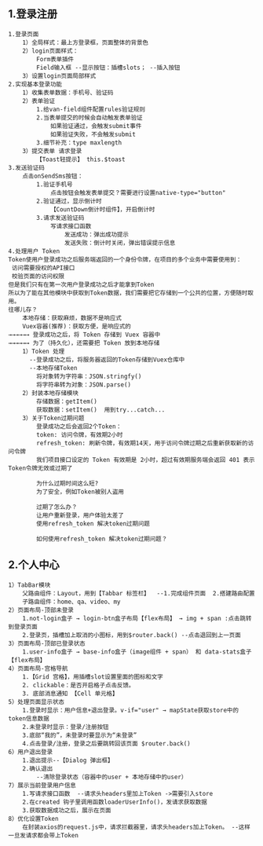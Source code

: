 ## 1.登录注册
    1.登录页面
        1）全局样式：最上方登录框，页面整体的背景色
        2）login页面样式：
            Form表单插件
            Field输入框 --显示按钮：插槽slots； --插入按钮
        3）设置login页面局部样式
    2.实现基本登录功能
        1）收集表单数据：手机号、验证码
        2）表单验证
            1.给van-field组件配置rules验证规则
            2.当表单提交的时候会自动触发表单验证
                如果验证通过，会触发submit事件
                如果验证失败，不会触发submit 
            3.细节补充：type maxlength
        3）提交表单 请求登录
            【Toast轻提示】 this.$toast
    3.发送验证码
        点击onSendSms按钮：
            1.验证手机号
                点击按钮会触发表单提交？需要进行设置native-type="button"
            2.验证通过，显示倒计时 
                【CountDown倒计时组件】，开启倒计时
            3.请求发送验证码
                写请求接口函数
                    发送成功：弹出成功提示
                    发送失败：倒计时关闭，弹出错误提示信息
    4.处理用户 Token
    Token使用户登录成功之后服务端返回的一个身份令牌，在项目的多个业务中需要使用到：
     访问需要授权的API接口
     校验页面的访问权限
    但是我们只有在第一次用户登录成功之后才能拿到Token
    所以为了能在其他模块中获取到Token数据，我们需要把它存储到一个公共的位置，方便随时取用。
    往哪儿存？
        本地存储：获取麻烦，数据不是响应式
        Vuex容器(推荐)：获取方便，是响应式的
    →→→→→→ 登录成功之后，将 Token 存储到 Vuex 容器中
    →→→→→→ 为了（持久化），还需要把 Token 放到本地存储
        1）Token 处理
          --登录成功之后，将服务器返回的Token存储到Vuex仓库中
          --本地存储Token
            将对象转为字符串：JSON.stringfy()
            将字符串转为对象：JSON.parse()
        2）封装本地存储模块
            存储数据：getItem()
            获取数据：setItem()  用到try...catch...
        3）关于Token过期问题
            登录成功之后会返回2个Token：
            token: 访问令牌，有效期2小时
            refresh_token: 刷新令牌，有效期14天，用于访问令牌过期之后重新获取新的访问令牌
            我们项目接口设定的 Token 有效期是 2小时，超过有效期服务端会返回 401 表示Token令牌无效或过期了

            为什么过期时间这么短?
            为了安全，例如Token被别人盗用

            过期了怎么办？
            让用户重新登录，用户体验太差了
            使用refresh_token 解决token过期问题

            如何使用refresh_token 解决token过期问题？
## 2.个人中心
    1）TabBar模块
        父路由组件：Layout，用到【Tabbar 标签栏】  --1.完成组件页面  2.搭建路由配置
        子路由组件：home、qa、video、my
    2）页面布局-顶部未登录
        1.not-login盒子 → login-btn盒子布局【flex布局】 → img + span :点击跳转到登录页面
        2.登录页，插槽加上取消的小图标，用到$router.back() --点击退回到上一页面
    3）页面布局-顶部已登录状态
        1.user-info盒子 → base-info盒子（image组件 + span） 和 data-stats盒子【flex布局】
    4）页面布局-宫格导航
        1.【Grid 宫格】，用插槽slot设置里面的图标和文字
        2. clickable：是否开启格子点击反馈。
        3. 底部消息通知 【Cell 单元格】
    5）处理页面显示状态
        1.登录时显示：用户信息+退出登录。v-if="user" → mapState获取store中的token信息数据
        2.未登录时显示：登录/注册按钮
        3.底部“我的”，未登录时要显示为“未登录”
        4.点击登录/注册，登录之后要跳转回该页面 $router.back()
    6）用户退出登录
        1.退出提示--【Dialog 弹出框】
        2.确认退出 
            --清除登录状态（容器中的user + 本地存储中的user）
    7）展示当前登录用户信息
        1.写请求接口函数  --请求头headers里加上Token ->需要引入store
        2.在created 钩子里调用函数loaderUserInfo()，发请求获取数据
        3.获取数据成功之后，展示在页面
    8）优化设置Token
        在封装axios的request.js中，请求拦截器里，请求头headers加上Token。 --这样一旦发请求都会带上Token